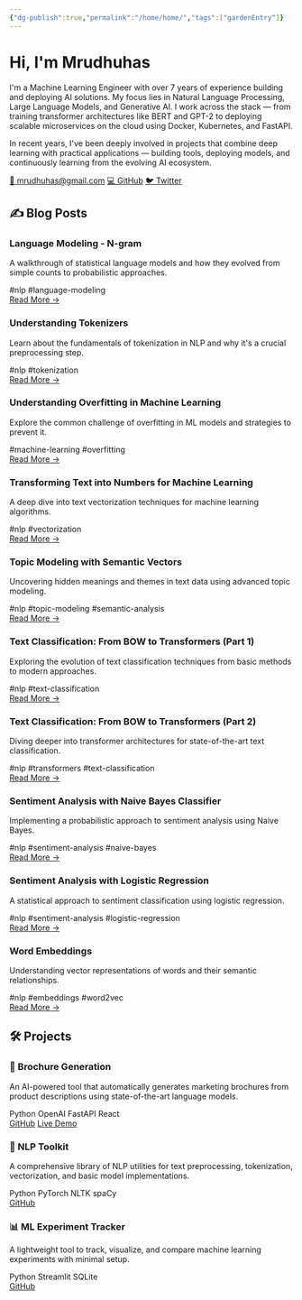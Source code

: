 ```yaml
---
{"dg-publish":true,"permalink":"/home/home/","tags":["gardenEntry"]}
---
```



<div class="profile-section">
  <h1>Hi, I'm Mrudhuhas</h1>
  <div class="bio">
    <p>I'm a Machine Learning Engineer with over 7 years of experience building and deploying AI solutions. My focus lies in Natural Language Processing, Large Language Models, and Generative AI. I work across the stack — from training transformer architectures like BERT and GPT-2 to deploying scalable microservices on the cloud using Docker, Kubernetes, and FastAPI.</p>
    <p>In recent years, I've been deeply involved in projects that combine deep learning with practical applications — building tools, deploying models, and continuously learning from the evolving AI ecosystem.</p>
  </div>
  <div class="contact-links">
    <a href="mailto:mrudhuhas@gmail.com">📧 mrudhuhas@gmail.com</a>
    <a href="https://github.com/MrudhuhasM">💻 GitHub</a>
    <a href="https://x.com/_mrudhu_">🐦 Twitter</a>
  </div>
</div>

<div class="section-heading">
  <h2 id="blog-posts">✍️ Blog Posts</h2>
</div>

<div class="blog-grid">

<div class="blog-card">
  <div class="blog-card-content">
    <h3>Language Modeling - N-gram</h3>
    <p class="description">A walkthrough of statistical language models and how they evolved from simple counts to probabilistic approaches.</p>
    <div class="tags">
      <span class="tag">#nlp</span>
      <span class="tag">#language-modeling</span>
    </div>
    <div class="read-more">
      <a href="/language-modeling-n-gram">Read More →</a>
    </div>
  </div>
</div>

<div class="blog-card">
  <div class="blog-card-content">
    <h3>Understanding Tokenizers</h3>
    <p class="description">Learn about the fundamentals of tokenization in NLP and why it's a crucial preprocessing step.</p>
    <div class="tags">
      <span class="tag">#nlp</span>
      <span class="tag">#tokenization</span>
    </div>
    <div class="read-more">
      <a href="/understanding-tokenizers">Read More →</a>
    </div>
  </div>
</div>

<div class="blog-card">
  <div class="blog-card-content">
    <h3>Understanding Overfitting in Machine Learning</h3>
    <p class="description">Explore the common challenge of overfitting in ML models and strategies to prevent it.</p>
    <div class="tags">
      <span class="tag">#machine-learning</span>
      <span class="tag">#overfitting</span>
    </div>
    <div class="read-more">
      <a href="/understanding-overfitting-in-machine-learning">Read More →</a>
    </div>
  </div>
</div>

<div class="blog-card">
  <div class="blog-card-content">
    <h3>Transforming Text into Numbers for Machine Learning</h3>
    <p class="description">A deep dive into text vectorization techniques for machine learning algorithms.</p>
    <div class="tags">
      <span class="tag">#nlp</span>
      <span class="tag">#vectorization</span>
    </div>
    <div class="read-more">
      <a href="/transforming-text-into-numbers-for-machine-learning">Read More →</a>
    </div>
  </div>
</div>

<div class="blog-card">
  <div class="blog-card-content">
    <h3>Topic Modeling with Semantic Vectors</h3>
    <p class="description">Uncovering hidden meanings and themes in text data using advanced topic modeling.</p>
    <div class="tags">
      <span class="tag">#nlp</span>
      <span class="tag">#topic-modeling</span>
      <span class="tag">#semantic-analysis</span>
    </div>
    <div class="read-more">
      <a href="/topic-modeling-with-semantic-vectors">Read More →</a>
    </div>
  </div>
</div>

<div class="blog-card">
  <div class="blog-card-content">
    <h3>Text Classification: From BOW to Transformers (Part 1)</h3>
    <p class="description">Exploring the evolution of text classification techniques from basic methods to modern approaches.</p>
    <div class="tags">
      <span class="tag">#nlp</span>
      <span class="tag">#text-classification</span>
    </div>
    <div class="read-more">
      <a href="/text-classification-from-bow-to-transformers-1">Read More →</a>
    </div>
  </div>
</div>

<div class="blog-card">
  <div class="blog-card-content">
    <h3>Text Classification: From BOW to Transformers (Part 2)</h3>
    <p class="description">Diving deeper into transformer architectures for state-of-the-art text classification.</p>
    <div class="tags">
      <span class="tag">#nlp</span>
      <span class="tag">#transformers</span>
      <span class="tag">#text-classification</span>
    </div>
    <div class="read-more">
      <a href="/text-classification-from-bow-to-transformers-2">Read More →</a>
    </div>
  </div>
</div>

<div class="blog-card">
  <div class="blog-card-content">
    <h3>Sentiment Analysis with Naive Bayes Classifier</h3>
    <p class="description">Implementing a probabilistic approach to sentiment analysis using Naive Bayes.</p>
    <div class="tags">
      <span class="tag">#nlp</span>
      <span class="tag">#sentiment-analysis</span>
      <span class="tag">#naive-bayes</span>
    </div>
    <div class="read-more">
      <a href="/sentiment-analysis-with-naive-bayes-classifier">Read More →</a>
    </div>
  </div>
</div>

<div class="blog-card">
  <div class="blog-card-content">
    <h3>Sentiment Analysis with Logistic Regression</h3>
    <p class="description">A statistical approach to sentiment classification using logistic regression.</p>
    <div class="tags">
      <span class="tag">#nlp</span>
      <span class="tag">#sentiment-analysis</span>
      <span class="tag">#logistic-regression</span>
    </div>
    <div class="read-more">
      <a href="/sentiment-analysis-with-logistic-regression">Read More →</a>
    </div>
  </div>
</div>

<div class="blog-card">
  <div class="blog-card-content">
    <h3>Word Embeddings</h3>
    <p class="description">Understanding vector representations of words and their semantic relationships.</p>
    <div class="tags">
      <span class="tag">#nlp</span>
      <span class="tag">#embeddings</span>
      <span class="tag">#word2vec</span>
    </div>
    <div class="read-more">
      <a href="/embeddings">Read More →</a>
    </div>
  </div>
</div>
</div>


<div class="section-heading">
  <h2 id="projects">🛠️ Projects</h2>
</div>

<div class="projects-grid">
  <div class="project-card">
    <h3><span class="emoji">🧾</span> Brochure Generation</h3>
    <p class="description">An AI-powered tool that automatically generates marketing brochures from product descriptions using state-of-the-art language models.</p>
    <div class="project-tech">
      <span class="tech-tag">Python</span>
      <span class="tech-tag">OpenAI</span>
      <span class="tech-tag">FastAPI</span>
      <span class="tech-tag">React</span>
    </div>
    <div class="project-links">
      <a href="https://github.com/MrudhuhasM/brochure-generation"><i icon-name="github"></i> GitHub</a>
      <a href="#"><i icon-name="external-link"></i> Live Demo</a>
    </div>
  </div>
  
  <div class="project-card">
    <h3><span class="emoji">🤖</span> NLP Toolkit</h3>
    <p class="description">A comprehensive library of NLP utilities for text preprocessing, tokenization, vectorization, and basic model implementations.</p>
    <div class="project-tech">
      <span class="tech-tag">Python</span>
      <span class="tech-tag">PyTorch</span>
      <span class="tech-tag">NLTK</span>
      <span class="tech-tag">spaCy</span>
    </div>
    <div class="project-links">
      <a href="#"><i icon-name="github"></i> GitHub</a>
    </div>
  </div>
  
  <div class="project-card">
    <h3><span class="emoji">📊</span> ML Experiment Tracker</h3>
    <p class="description">A lightweight tool to track, visualize, and compare machine learning experiments with minimal setup.</p>
    <div class="project-tech">
      <span class="tech-tag">Python</span>
      <span class="tech-tag">Streamlit</span>
      <span class="tech-tag">SQLite</span>
    </div>
    <div class="project-links">
      <a href="#"><i icon-name="github"></i> GitHub</a>
    </div>
  </div>
</div>